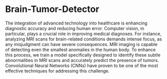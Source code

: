 # Brain-Tumor-Detector
The integration of advanced technology into healthcare is enhancing diagnostic accuracy and reducing human error. Computer vision, in particular, plays a crucial role in improving medical diagnoses. For instance, analyzing MRI scans for brain-related conditions demands intense focus, as any misjudgment can have severe consequences. MRI imaging is capable of detecting even the smallest anomalies in the human body. To enhance this process, we train a model specifically designed to identify these subtle abnormalities in MRI scans and accurately predict the presence of tumors. Convolutional Neural Networks (CNNs) have proven to be one of the most effective techniques for addressing this challenge.
